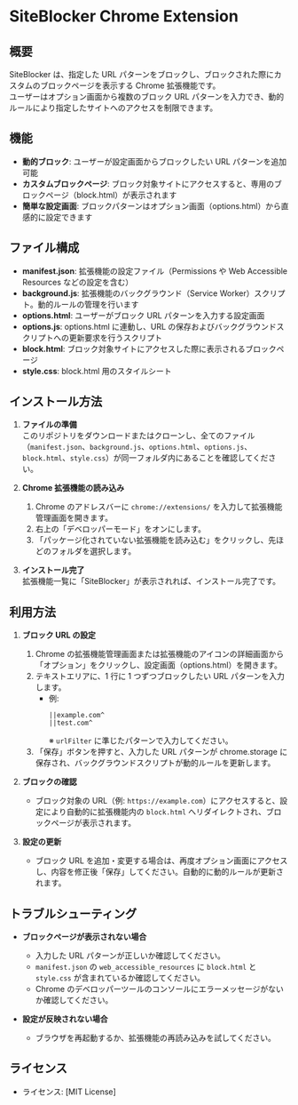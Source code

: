 # SiteBlocker Chrome Extension

## 概要

SiteBlocker は、指定した URL パターンをブロックし、ブロックされた際にカスタムのブロックページを表示する Chrome 拡張機能です。  
ユーザーはオプション画面から複数のブロック URL パターンを入力でき、動的ルールにより指定したサイトへのアクセスを制限できます。

## 機能

- **動的ブロック**: ユーザーが設定画面からブロックしたい URL パターンを追加可能
- **カスタムブロックページ**: ブロック対象サイトにアクセスすると、専用のブロックページ（block.html）が表示されます
- **簡単な設定画面**: ブロックパターンはオプション画面（options.html）から直感的に設定できます

## ファイル構成

- **manifest.json**: 拡張機能の設定ファイル（Permissions や Web Accessible Resources などの設定を含む）
- **background.js**: 拡張機能のバックグラウンド（Service Worker）スクリプト。動的ルールの管理を行います
- **options.html**: ユーザーがブロック URL パターンを入力する設定画面
- **options.js**: options.html に連動し、URL の保存およびバックグラウンドスクリプトへの更新要求を行うスクリプト
- **block.html**: ブロック対象サイトにアクセスした際に表示されるブロックページ
- **style.css**: block.html 用のスタイルシート

## インストール方法

1. **ファイルの準備**  
   このリポジトリをダウンロードまたはクローンし、全てのファイル（`manifest.json`、`background.js`、`options.html`、`options.js`、`block.html`、`style.css`）が同一フォルダ内にあることを確認してください。

2. **Chrome 拡張機能の読み込み**

   1. Chrome のアドレスバーに `chrome://extensions/` を入力して拡張機能管理画面を開きます。
   2. 右上の「デベロッパーモード」をオンにします。
   3. 「パッケージ化されていない拡張機能を読み込む」をクリックし、先ほどのフォルダを選択します。

3. **インストール完了**  
   拡張機能一覧に「SiteBlocker」が表示されれば、インストール完了です。

## 利用方法

1. **ブロック URL の設定**

   1. Chrome の拡張機能管理画面または拡張機能のアイコンの詳細画面から「オプション」をクリックし、設定画面（options.html）を開きます。
   2. テキストエリアに、1 行に 1 つずつブロックしたい URL パターンを入力します。
      - 例:
        ```
        ||example.com^
        ||test.com^
        ```
        ※ `urlFilter` に準じたパターンで入力してください。
   3. 「保存」ボタンを押すと、入力した URL パターンが chrome.storage に保存され、バックグラウンドスクリプトが動的ルールを更新します。

2. **ブロックの確認**

   - ブロック対象の URL（例: `https://example.com`）にアクセスすると、設定により自動的に拡張機能内の `block.html` へリダイレクトされ、ブロックページが表示されます。

3. **設定の更新**
   - ブロック URL を追加・変更する場合は、再度オプション画面にアクセスし、内容を修正後「保存」してください。自動的に動的ルールが更新されます。

## トラブルシューティング

- **ブロックページが表示されない場合**

  - 入力した URL パターンが正しいか確認してください。
  - `manifest.json` の `web_accessible_resources` に `block.html` と `style.css` が含まれているか確認してください。
  - Chrome のデベロッパーツールのコンソールにエラーメッセージがないか確認してください。

- **設定が反映されない場合**
  - ブラウザを再起動するか、拡張機能の再読み込みを試してください。

## ライセンス

- ライセンス: [MIT License]
